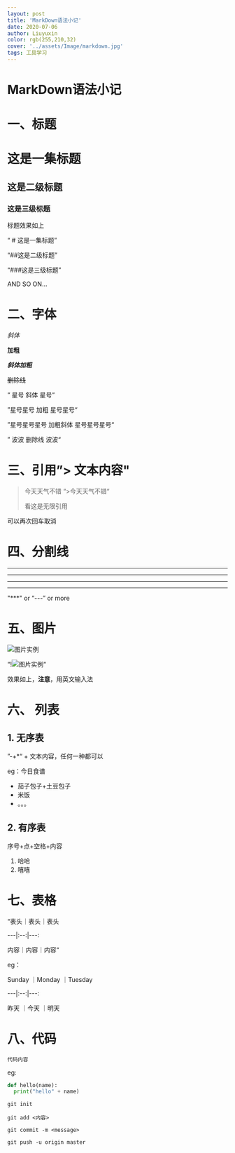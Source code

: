 ```yaml
---
layout: post
title: 'MarkDown语法小记'
date: 2020-07-06
author: Liuyuxin
color: rgb(255,210,32)
cover: '../assets/Image/markdown.jpg'
tags: 工具学习
---
```

# MarkDown语法小记

# 一、标题

# 这是一集标题

## 这是二级标题

### 这是三级标题

标题效果如上

“ # 这是一集标题”

“##这是二级标题”

“###这是三级标题” 

AND SO ON...

# 二、字体



*斜体*

**加粗**

***斜体加粗***

~~删除线~~

“ 星号 斜体 星号“

”星号星号 加粗 星号星号“

”星号星号星号 加粗斜体 星号星号星号“

” 波波 删除线 波波“

# 三、引用”> 文本内容"

> 今天天气不错 “>今天天气不错“
>
> 看这是无限引用

可以再次回车取消

# 四、分割线

---

----

***

***********

"***" or “---” or more



# 五、图片

![图片实例](/assets/photo.jepg)

“!![图片实例](/assets/photo.jepg)“

效果如上，**注意**，用英文输入法

# 六、 列表

## 1. 无序表

”-+*“ + 文本内容，任何一种都可以

eg：今日食谱

- 茄子包子+土豆包子
- 米饭
- 。。。

## 2. 有序表

序号+点+空格+内容

1. 哈哈
2. 嘻嘻

# 七、表格

“表头｜表头｜表头

---|:--:|---:

内容｜内容｜内容“

eg：

Sunday ｜Monday ｜Tuesday 

---|:--:|---:

昨天 ｜今天 ｜明天

# 八、代码

`代码内容`

eg:

```python
def hello(name):
  print("hello" + name)
```



`git init`

`git add <内容>`

`git commit -m <message>`

`git push -u origin master`



